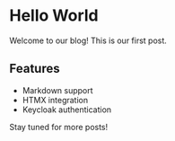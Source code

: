 # Hello World

Welcome to our blog! This is our first post.

## Features

- Markdown support
- HTMX integration
- Keycloak authentication

Stay tuned for more posts!
